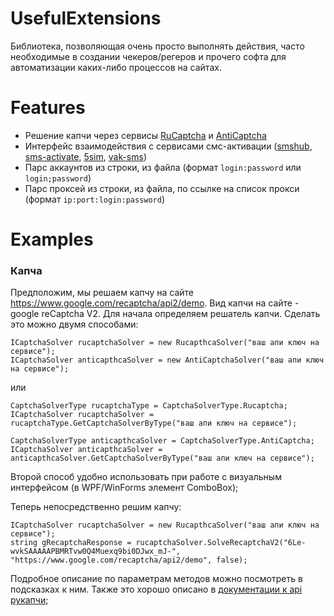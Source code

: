 # UsefulExtensions
Библиотека, позволяющая очень просто выполнять действия, часто необходимые в создании чекеров/регеров и прочего софта для автоматизации каких-либо процессов на сайтах.
# Features
- Решение капчи через сервисы [RuCaptcha](https://rucaptcha.com) и [AntiCaptcha](https://anti-captcha.com)
- Интерфейс взаимодействия с сервисами смс-активации ([smshub](https://smshub.org/), [sms-activate](https://sms-activate.ru/), [5sim](https://5sim.net/), [vak-sms](https://vak-sms.com/))
- Парс аккаунтов из строки, из файла (формат `login:password` или `login;password`)
- Парс проксей из строки, из файла, по ссылке на список прокси (формат `ip:port:login:password`)
# Examples
### Капча
Предположим, мы решаем капчу на сайте https://www.google.com/recaptcha/api2/demo. Вид капчи на сайте - google reCaptcha V2.
Для начала определяем решатель капчи. Сделать это можно двумя способами:

```
ICaptchaSolver rucaptchaSolver = new RucapthcaSolver("ваш апи ключ на сервисе"); 
ICaptchaSolver anticapthcaSolver = new AntiCaptchaSolver("ваш апи ключ на сервисе");
```
или
```
CaptchaSolverType rucaptchaType = CaptchaSolverType.Rucaptcha;
ICaptchaSolver rucaptchaSolver = rucaptchaType.GetCaptchaSolverByType("ваш апи ключ на сервисе");

CaptchaSolverType anticapthcaSolver = CaptchaSolverType.AntiCaptcha;
ICaptchaSolver anticapthcaSolver = anticapthcaSolver.GetCaptchaSolverByType("ваш апи ключ на сервисе");
```
Второй способ удобно использовать при работе с визуальным интерфейсом (в WPF/WinForms элемент ComboBox);

Теперь непосредственно решим капчу:
```
ICaptchaSolver rucaptchaSolver = new RucapthcaSolver("ваш апи ключ на сервисе"); 
string gRecaptchaResponse = rucaptchaSolver.SolveRecaptchaV2("6Le-wvkSAAAAAPBMRTvw0Q4Muexq9bi0DJwx_mJ-", "https://www.google.com/recaptcha/api2/demo", false);
```
Подробное описание по параметрам методов можно посмотреть в подсказках к ним. Также это хорошо описано в [документации к api рукапчи](https://rucaptcha.com/api-rucaptcha);
